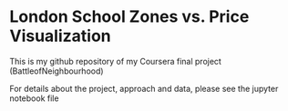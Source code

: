 # London School Zones vs. Price Visualization
 This is my github repository of my Coursera final project (BattleofNeighbourhood)
 
 For details about the project, approach and data, please see the jupyter notebook file
